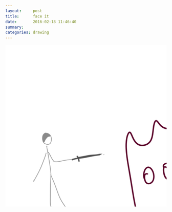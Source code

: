 ```yaml
---
layout:     post
title:      face it
date:       2016-02-18 11:46:40
summary:    
categories: drawing
---
```

![face it](/images/diary/face-it.png "COME ON.")

